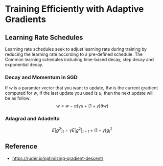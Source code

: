 # Training Efficiently with Adaptive Gradients

## Learning Rate Schedules
  Learning rate schedules seek to adjust learning rate during training by reducing the learning rate according to a pre-defined schedule. The Common learning schedules including time-based decay, step decay and exponential decay.  

### Decay and Momentum in SGD
  If $w$ is a paramter vector that you want to update, $\partial w$ is the current gradient computed for $w$, if the last update you used is $u$, then the next update will be as follow:
$$
  w = w - \alpha(\gamma u + (1+\gamma)\partial w)
$$
  
### Adagrad and Adadelta

$$
E[g^2]_t = \gamma E[g^2]_{t-1} + (1 - \gamma) g^2_t
$$

## Reference
* https://ruder.io/optimizing-gradient-descent/
